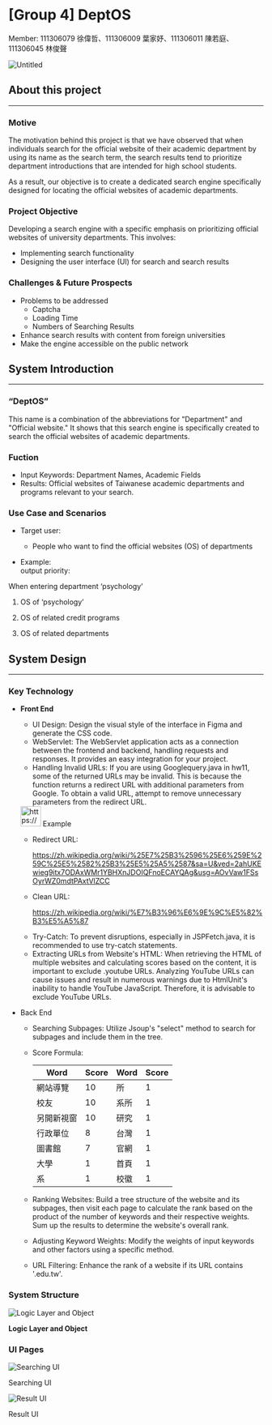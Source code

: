 # [Group 4] DeptOS

Member: 111306079 徐偉哲、111306009 葉家妤、111306011 陳若庭、111306045 林俊聲

![Untitled](%5BGroup%204%5D%20DeptOS%20ca70bec1afd64d0487cd511e4a9fb402/Untitled.png)

## About this project

---

### **Motive**

The motivation behind this project is that we have observed that when individuals search for the official website of their academic department by using its name as the search term, the search results tend to prioritize department introductions that are intended for high school students.

As a result, our objective is to create a dedicated search engine specifically designed for locating the official websites of academic departments.

### **Project Objective**

Developing a search engine with a specific emphasis on prioritizing official websites of university departments. This involves:

- Implementing search functionality
- Designing the user interface (UI) for search and search results

### Challenges & Future Prospects

- Problems to be addressed
    - Captcha
    - Loading Time
    - Numbers of Searching Results
- Enhance search results with content from foreign universities
- Make the engine accessible on the public network

## System Introduction

---

### **“DeptOS”**

This name is a combination of the abbreviations for "Department" and "Official website." It shows that this search engine is specifically created to search the official websites of academic departments.

### **Fuction**

- Input Keywords: Department Names, Academic Fields
- Results: Official websites of Taiwanese academic departments and programs relevant to your search.

### **Use Case and Scenarios**

- Target user:
    - People who want to find the official websites (OS) of departments

- Example:	
output priority:

When entering department ‘psychology’

1. OS of ‘psychology’

2. OS of related credit programs

3. OS of related departments

## System Design

---

### Key Technology

- **Front End**
    - UI Design:
    Design the visual style of the interface in Figma and generate the CSS code.
    - WebServlet:
    The WebServlet application acts as a connection between the frontend and backend, handling requests and responses. It provides an easy integration for your project.
    - Handling Invalid URLs:
    If you are using Googlequery.java in hw11, some of the returned URLs may be invalid. This is because the function returns a redirect URL with additional parameters from Google. To obtain a valid URL, attempt to remove unnecessary parameters from the redirect URL.
    
    <aside>
    <img src="https://www.notion.so/icons/arrow-southeast_gray.svg" alt="https://www.notion.so/icons/arrow-southeast_gray.svg" width="40px" /> Example
    
    - Redirect URL:
        
        https://zh.wikipedia.org/wiki/%25E7%25B3%2596%25E6%259E%259C%25E5%2582%25B3%25E5%25A5%2587&sa=U&ved=2ahUKEwieg9itx7ODAxWMr1YBHXnJDOIQFnoECAYQAg&usg=AOvVaw1FSsOyrWZ0mdtPAxtVlZCC
        
    - Clean URL:
        
        https://zh.wikipedia.org/wiki/%E7%B3%96%E6%9E%9C%E5%82%B3%E5%A5%87
        
    </aside>
    
    - Try-Catch:
    To prevent disruptions, especially in JSPFetch.java, it is recommended to use try-catch statements.
    - Extracting URLs from Website's HTML:
    When retrieving the HTML of multiple websites and calculating scores based on the content, it is important to exclude .youtube URLs. Analyzing YouTube URLs can cause issues and result in numerous warnings due to HtmlUnit's inability to handle YouTube JavaScript. Therefore, it is advisable to exclude YouTube URLs.
- Back End
    - Searching Subpages:
    Utilize Jsoup's "select" method to search for subpages and include them in the tree.
    - Score Formula:
        
        
        | Word | Score | Word | Score |
        | --- | --- | --- | --- |
        | 網站導覽 | 10 | 所 | 1 |
        | 校友 | 10 | 系所 | 1 |
        | 另開新視窗 | 10 | 研究 | 1 |
        | 行政單位 | 8 | 台灣 | 1 |
        | 圖書館 | 7 | 官網 | 1 |
        | 大學 | 1 | 首頁 | 1 |
        | 系 | 1 | 校徽 | 1 |
    - Ranking Websites:
    Build a tree structure of the website and its subpages, then visit each page to calculate the rank based on the product of the number of keywords and their respective weights. Sum up the results to determine the website's overall rank.
    - Adjusting Keyword Weights:
    Modify the weights of input keywords and other factors using a specific method.
    - URL Filtering:
    Enhance the rank of a website if its URL contains '.edu.tw'.

### System Structure

![**Logic Layer and Object**](%5BGroup%204%5D%20DeptOS%20ca70bec1afd64d0487cd511e4a9fb402/layer.png)

**Logic Layer and Object**

### UI Pages

![Searching UI](%5BGroup%204%5D%20DeptOS%20ca70bec1afd64d0487cd511e4a9fb402/searching_UI.png)

Searching UI

![Result UI](%5BGroup%204%5D%20DeptOS%20ca70bec1afd64d0487cd511e4a9fb402/Result_UI.png)

Result UI
